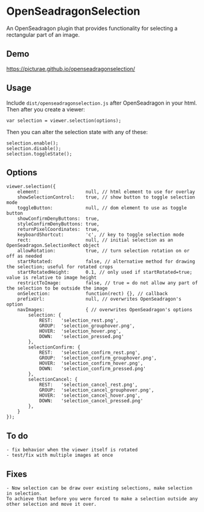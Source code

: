 # OpenSeadragonSelection

An OpenSeadragon plugin that provides functionality for selecting a rectangular part of an image.

## Demo

https://picturae.github.io/openseadragonselection/

## Usage

Include `dist/openseadragonselection.js` after OpenSeadragon in your html. Then after you create a viewer:

    var selection = viewer.selection(options);

Then you can alter the selection state with any of these:

    selection.enable();
    selection.disable();
    selection.toggleState();

## Options

    viewer.selection({
        element:                 null, // html element to use for overlay
        showSelectionControl:    true, // show button to toggle selection mode
        toggleButton:            null, // dom element to use as toggle button
        showConfirmDenyButtons:  true,
        styleConfirmDenyButtons: true,
        returnPixelCoordinates:  true,
        keyboardShortcut:        'c', // key to toggle selection mode
        rect:                    null, // initial selection as an OpenSeadragon.SelectionRect object
        allowRotation:           true, // turn selection rotation on or off as needed
        startRotated:            false, // alternative method for drawing the selection; useful for rotated crops
        startRotatedHeight:      0.1, // only used if startRotated=true; value is relative to image height
        restrictToImage:         false, // true = do not allow any part of the selection to be outside the image
        onSelection:             function(rect) {}, // callback
        prefixUrl:               null, // overwrites OpenSeadragon's option
        navImages:               { // overwrites OpenSeadragon's options
            selection: {
                REST:   'selection_rest.png',
                GROUP:  'selection_grouphover.png',
                HOVER:  'selection_hover.png',
                DOWN:   'selection_pressed.png'
            },
            selectionConfirm: {
                REST:   'selection_confirm_rest.png',
                GROUP:  'selection_confirm_grouphover.png',
                HOVER:  'selection_confirm_hover.png',
                DOWN:   'selection_confirm_pressed.png'
            },
            selectionCancel: {
                REST:   'selection_cancel_rest.png',
                GROUP:  'selection_cancel_grouphover.png',
                HOVER:  'selection_cancel_hover.png',
                DOWN:   'selection_cancel_pressed.png'
            },
        }
    });

## To do

    - fix behavior when the viewer itself is rotated
    - test/fix with multiple images at once

## Fixes
    - Now selection can be draw over existing selections, make selection in selection.
    To achieve that before you were forced to make a selection outside any other selection and move it over.
